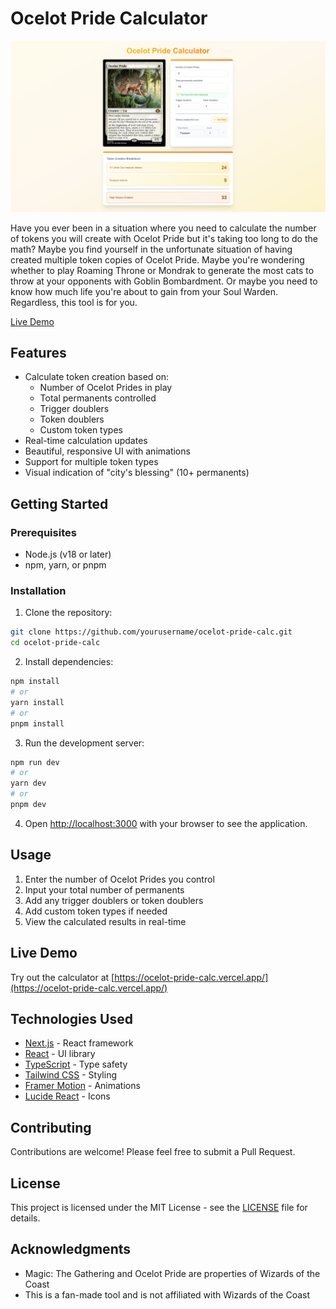 # Ocelot Pride Calculator

![Ocelot Pride Calculator Screenshot](./public/screenshot.png)

Have you ever been in a situation where you need to calculate the number of tokens you will create with Ocelot Pride but it's taking too long to do the math? Maybe you find yourself in the unfortunate situation of having created multiple token copies of Ocelot Pride. Maybe you're wondering whether to play Roaming Throne or Mondrak to generate the most cats to throw at your opponents with Goblin Bombardment. Or maybe you need to know how much life you're about to gain from your Soul Warden. Regardless, this tool is for you.

[Live Demo](https://ocelot-pride-calc.vercel.app/)

## Features

- Calculate token creation based on:
  - Number of Ocelot Prides in play
  - Total permanents controlled
  - Trigger doublers
  - Token doublers
  - Custom token types
- Real-time calculation updates
- Beautiful, responsive UI with animations
- Support for multiple token types
- Visual indication of "city's blessing" (10+ permanents)

## Getting Started

### Prerequisites

- Node.js (v18 or later)
- npm, yarn, or pnpm

### Installation

1. Clone the repository:

```bash
git clone https://github.com/yourusername/ocelot-pride-calc.git
cd ocelot-pride-calc
```

2. Install dependencies:

```bash
npm install
# or
yarn install
# or
pnpm install
```

3. Run the development server:

```bash
npm run dev
# or
yarn dev
# or
pnpm dev
```

4. Open [http://localhost:3000](http://localhost:3000) with your browser to see the application.

## Usage

1. Enter the number of Ocelot Prides you control
2. Input your total number of permanents
3. Add any trigger doublers or token doublers
4. Add custom token types if needed
5. View the calculated results in real-time

## Live Demo

Try out the calculator at [https://ocelot-pride-calc.vercel.app/](https://ocelot-pride-calc.vercel.app/)

## Technologies Used

- [Next.js](https://nextjs.org/) - React framework
- [React](https://reactjs.org/) - UI library
- [TypeScript](https://www.typescriptlang.org/) - Type safety
- [Tailwind CSS](https://tailwindcss.com/) - Styling
- [Framer Motion](https://www.framer.com/motion/) - Animations
- [Lucide React](https://lucide.dev/) - Icons

## Contributing

Contributions are welcome! Please feel free to submit a Pull Request.

## License

This project is licensed under the MIT License - see the [LICENSE](LICENSE) file for details.

## Acknowledgments

- Magic: The Gathering and Ocelot Pride are properties of Wizards of the Coast
- This is a fan-made tool and is not affiliated with Wizards of the Coast
